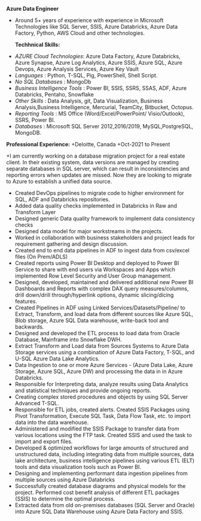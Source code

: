 **Azure Data Engineer**
* Around 5+ years of experience with experience in Microsoft Technologies like SQL Server, SSIS, Azure Databricks, Azure Data Factory, Python, AWS Cloud and other technologies.
  
  **Techhnical Skills:** 
 +  _AZURE Cloud Technologies_: Azure Data Factory, Azure Databricks, Azure Synapse, Azure Log Analytics, Azure SSIS, Azure SQL, Azure Devops, Azure Analysis Services, Azure Key Vault
 + _Languages_ : Python, T-SQL, Pig, PowerShell, Shell Script.
 +  _No SQL Databases_ : MongoDb
 +  _Business Intelligence Tools_ : Power BI, SSIS, SSRS, SSAS, ADF, Azure Databricks, Pentaho, Snowflake 
 +  _Other Skills_ : Data Analysis, git, Data Visualization, Business Analysis,Business Intelligence, Mercurial, TeamCity, Bitbucket, Octopus.
 +  _Reporting Tools_ : MS Office (Word/Excel/PowerPoint/ Visio/Outlook), SSRS, Power BI.
 +  _Databases_ : Microsoft SQL Server 2012,2016/2019, MySQL,PostgreSQL, MongoDB.

**Professional Experience:**
+Deloitte, Canada
+Oct-2021 to Present

+I am currently working on a database migration project for a real estate client. In their existing system, data versions are managed by creating separate databases in SQL server, which can result in inconsistencies and reporting errors when updates are missed. Now they are looking to migrate to Azure to establish a unified data source.

* Created DevOps pipelines to migrate code to higher environment for SQL, ADF and Databricks repositories.
* Added data quality checks implemented in Databricks in Raw and Transform Layer
* Designed generic Data quality framework to implement data consistency checks
* Designed data model for major workstreams in the projects.
* Worked in collaboration with business stakeholders and project leads for requirement gathering and design discussion.
* Created end to end data pipelines in ADF to ingest data from csv/excel files (On Prem/ADLS)
* Created reports using Power BI Desktop and deployed to Power BI Service to share with end users via Workspaces and Apps which implemented Row Level Security and User Group management.
* Designed, developed, maintained and delivered additional new Power BI Dashboards and Reports with complex DAX query measures/columns, drill down/drill through/hyperlink options, dynamic slicing/dicing features.
* Created Pipelines in ADF using Linked Services/Datasets/Pipeline/ to Extract, Transform, and load data from different sources like Azure SQL, Blob storage, Azure SQL Data warehouse, write-back tool and backwards.
* Designed and developed the ETL process to load data from Oracle Database, Mainframe into Snowflake DWH.
* Extract Transform and Load data from Sources Systems to Azure Data Storage services using a combination of Azure Data Factory, T-SQL, and U-SQL Azure Data Lake Analytics.
* Data Ingestion to one or more Azure Services - (Azure Data Lake, Azure Storage, Azure SQL, Azure DW) and processing the data in in Azure Databricks.
* Responsible for Interpreting data, analyze results using Data Analytics and statistical techniques and provide ongoing reports.
* Creating complex stored procedures and objects by using SQL Server Advanced T-SQL.
* Responsible for ETL jobs, created alerts. Created SSIS Packages using Pivot Transformation, Execute SQL Task, Data Flow Task, etc. to import data into the data warehouse.
* Administered and modified the SSIS Package to transfer data from various locations using the FTP task. Created SSIS and used the task to import and export files.
* Developed & optimized workflows for large amounts of structured and unstructured data, including integrating data from multiple sources, data lake architecture, business intelligence pipelines using various ETL (ELT) tools and data visualization tools such as Power BI.
* Designing and implementing performant data ingestion pipelines from multiple sources using Azure Databricks
* Successfully created database diagrams and physical models for the project. Performed cost benefit analysis of different ETL packages (SSIS) to determine the optimal process.
* Extracted data from old on-premises databases (SQL Server and Oracle) into Azure SQL Data Warehouse using Azure Data Factory and SSIS. 


  
